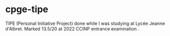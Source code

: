# cpge-tipe
TIPE (Personal Initiative Project) done while I was studying at Lycée Jeanne d'Albret. Marked 13.5/20 at 2022 CCINP entrance examination .
